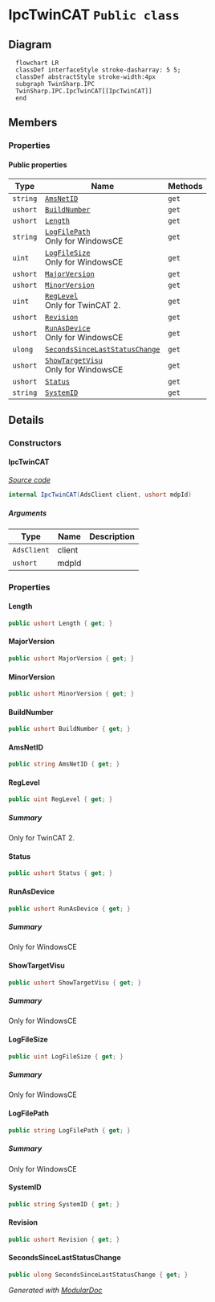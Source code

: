 # IpcTwinCAT `Public class`

## Diagram
```mermaid
  flowchart LR
  classDef interfaceStyle stroke-dasharray: 5 5;
  classDef abstractStyle stroke-width:4px
  subgraph TwinSharp.IPC
  TwinSharp.IPC.IpcTwinCAT[[IpcTwinCAT]]
  end
```

## Members
### Properties
#### Public  properties
| Type | Name | Methods |
| --- | --- | --- |
| `string` | [`AmsNetID`](#amsnetid) | `get` |
| `ushort` | [`BuildNumber`](#buildnumber) | `get` |
| `ushort` | [`Length`](#length) | `get` |
| `string` | [`LogFilePath`](#logfilepath)<br>Only for WindowsCE | `get` |
| `uint` | [`LogFileSize`](#logfilesize)<br>Only for WindowsCE | `get` |
| `ushort` | [`MajorVersion`](#majorversion) | `get` |
| `ushort` | [`MinorVersion`](#minorversion) | `get` |
| `uint` | [`RegLevel`](#reglevel)<br>Only for TwinCAT 2. | `get` |
| `ushort` | [`Revision`](#revision) | `get` |
| `ushort` | [`RunAsDevice`](#runasdevice)<br>Only for WindowsCE | `get` |
| `ulong` | [`SecondsSinceLastStatusChange`](#secondssincelaststatuschange) | `get` |
| `ushort` | [`ShowTargetVisu`](#showtargetvisu)<br>Only for WindowsCE | `get` |
| `ushort` | [`Status`](#status) | `get` |
| `string` | [`SystemID`](#systemid) | `get` |

## Details
### Constructors
#### IpcTwinCAT
[*Source code*](https://github.com///blob//TwinSharp/IPC/IpcTwinCAT.cs#L13)
```csharp
internal IpcTwinCAT(AdsClient client, ushort mdpId)
```
##### Arguments
| Type | Name | Description |
| --- | --- | --- |
| `AdsClient` | client |   |
| `ushort` | mdpId |   |

### Properties
#### Length
```csharp
public ushort Length { get; }
```

#### MajorVersion
```csharp
public ushort MajorVersion { get; }
```

#### MinorVersion
```csharp
public ushort MinorVersion { get; }
```

#### BuildNumber
```csharp
public ushort BuildNumber { get; }
```

#### AmsNetID
```csharp
public string AmsNetID { get; }
```

#### RegLevel
```csharp
public uint RegLevel { get; }
```
##### Summary
Only for TwinCAT 2.

#### Status
```csharp
public ushort Status { get; }
```

#### RunAsDevice
```csharp
public ushort RunAsDevice { get; }
```
##### Summary
Only for WindowsCE

#### ShowTargetVisu
```csharp
public ushort ShowTargetVisu { get; }
```
##### Summary
Only for WindowsCE

#### LogFileSize
```csharp
public uint LogFileSize { get; }
```
##### Summary
Only for WindowsCE

#### LogFilePath
```csharp
public string LogFilePath { get; }
```
##### Summary
Only for WindowsCE

#### SystemID
```csharp
public string SystemID { get; }
```

#### Revision
```csharp
public ushort Revision { get; }
```

#### SecondsSinceLastStatusChange
```csharp
public ulong SecondsSinceLastStatusChange { get; }
```

*Generated with* [*ModularDoc*](https://github.com/hailstorm75/ModularDoc)
